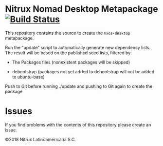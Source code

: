 # Nitrux Nomad Desktop Metapackage [![Build Status](https://travis-ci.org/nomad-desktop//nxos-meta.svg?branch=master)](https://travis-ci.org/nomad-desktop//nxos-meta)

This repository contains the source to create the `nxos-desktop` metapackage.

Run the "update" script to automatically generate new dependency
lists.  The result will be based on the published seed lists, filtered
by:

- The Packages files (nonexistent packages will be skipped)

- debootstrap (packages not yet added to debootstrap will not be added
  to ubuntu-base)

Push to Git before running ./update and pushing to Git again to create the package

# Issues
If you find problems with the contents of this repository please create an issue.

©2018 Nitrux Latinoamericana S.C.
